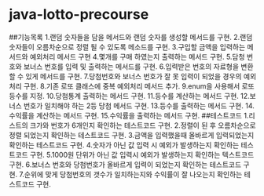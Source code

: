 # java-lotto-precourse
##기능목록
1.랜덤 숫자들을 담을 메서드와 랜덤 숫자를 생성할 메서드를 구현.
2.랜덤 숫자들이 오름차순으로 정렬 될 수 있도록 메소드를 구현.
3.구입할 금액을 입력하는 메서드와 예외처리 메서드 구현
4.몇개를 구매 하였는지 출력하는 메서드 구현.
5.담청 번호와 보너스 번호를 입력 및 출력하는 메서드를 구현.
6.입력받은 번호의 자료형을 변환 할 수 있게 메서드를 구현.
7.당첨번호와 보너스 번호가 잘 못 입력이 되었을 경우의 예외처리 구현.
8.기존 로또 클래스에 중복 예외처리 메서드 추가.
9.enum을 사용해서 로또등수를 지정.
10.당첨통계 출력하는 메서드 구현.
11.등수를 계산하는 메서드 구현.
12.보너스 번호가 일치해야 하는 2등 당첨 메서드 구현.
13.등수를 출력하는 메서드 구현.
14.수익률을 계산하는 메서드 구현.
15.수익률을 출력하는 메서드 구현.
##테스트코드
1.리스트의 크가와 번호가 6개인지 확인하는 테스트코드 구현.
2.정렬이 된 후 오름차순으로 정렬 되었는지 확인하는 테스트코드 구현.
3.금액을 입력했을때 올바르게 입력되었는지 확인하는 테스트코드 구현.
4.숫자가 아닌 값 입력 시 예외가 발생하는지 확인하는 테스트코드 구현.
5.1000원 단위가 아닌 값 입력시 예외가 발생하는지 확인하는 텍스트코드 구현.
6.보너스 번호와 당첨번호가 올바르게 입력이 되었는지 확인하는 테스트코드 구현.
7.순위에 맞게 당첨번호의 갯수가 일치하는지와 수익률이 잘 나오는지 확인하는 테스트코드 구현.
